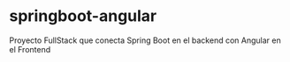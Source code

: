 # springboot-angular
Proyecto FullStack que conecta Spring Boot en el backend con Angular en el Frontend
